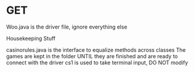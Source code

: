 # GET

Woo.java is the driver file, ignore everything else


Housekeeping Stuff

casinorules.java is the interface to equalize methods across classes
The games are kept in the folder UNTIL they are finished and are ready to connect with the driver
cs1 is used to take terminal input, DO NOT modify
